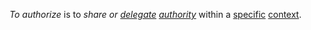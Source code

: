 *To authorize* is to *share or [delegate](https://github.com/gcassel/Modular-Organization-Terminology/blob/master/terms/delegation.md) [authority](https://github.com/gcassel/Modular-Organization-Terminology/blob/master/terms/authority.md)* within a [specific](https://github.com/gcassel/Modular-Organization-Terminology/blob/master/terms/specific.md) [context](https://github.com/gcassel/Modular-Organization-Terminology/blob/master/terms/context.md).
